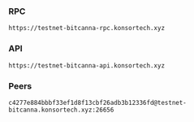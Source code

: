 ### RPC
```
https://testnet-bitcanna-rpc.konsortech.xyz
```

### API
```
https://testnet-bitcanna-api.konsortech.xyz
```

### Peers
```
c4277e884bbbf33ef1d8f13cbf26adb3b12336fd@testnet-bitcanna.konsortech.xyz:26656
```
